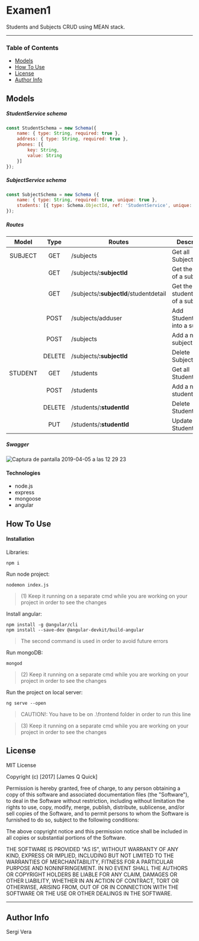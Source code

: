 # Examen1

Students and Subjects CRUD using MEAN stack.

---

### Table of Contents

- [Models](#models)
- [How To Use](#how-to-use)
- [License](#license)
- [Author Info](#author-info)

## Models

##### StudentService schema

```javascript
const StudentSchema = new Schema({
    name: { type: String, required: true },
    address: { type: String, required: true },
    phones: [{
        key: String,
        value: String
    }]
});
```

##### SubjectService schema

```javascript
const SubjectSchema = new Schema ({
    name: { type: String, required: true, unique: true },
    students: [{ type: Schema.ObjectId, ref: 'StudentService', unique: false }]
});
```

##### Routes

| Model | Type | Routes | Description |
| :---:| :---: | --- | --- |
| SUBJECT | GET | /subjects | Get all Subjects |
|  | GET | /subjects/**:subjectId** | Get the detail of a subject |
|  | GET | /subjects/**:subjectId**/studentdetail | Get the student detail of a subject |
|  | POST | /subjects/adduser | Add StudentService into a subject |
|  | POST | /subjects | Add a new subject |
|  | DELETE | /subjects/**:subjectId** | Delete SubjectService |
| STUDENT | GET | /students | Get all Students |
|  | POST | /students | Add a new student |
|  | DELETE | /students/**:studentId** | Delete StudentService |
|  | PUT | /students/**:studentId** | Update StudentService

##### Swagger

![Captura de pantalla 2019-04-05 a las 12 29 23](https://user-images.githubusercontent.com/43316590/55621663-71f76a00-579e-11e9-9153-77ed8ecf39f7.png)

#### Technologies

- node.js
- express
- mongoose
- angular

## How To Use

#### Installation

Libraries:

```
npm i
```

Run node project:

```
nodemon index.js
```
>(1) Keep it running on a separate cmd while you are working on your project in order to see the changes   

Install angular:

```
npm install -g @angular/cli
npm install --save-dev @angular-devkit/build-angular
```

>The second command is used in order to avoid future errors

Run mongoDB:

```
mongod
```

>(2) Keep it running on a separate cmd while you are working on your project in order to see the changes  

Run the project on local server:

```
ng serve --open
```
>CAUTION!: You have to be on .\frontend folder in order to run this line 

>(3) Keep it running on a separate cmd while you are working on your project in order to see the changes   

## License

MIT License

Copyright (c) [2017] [James Q Quick]

Permission is hereby granted, free of charge, to any person obtaining a copy
of this software and associated documentation files (the "Software"), to deal
in the Software without restriction, including without limitation the rights
to use, copy, modify, merge, publish, distribute, sublicense, and/or sell
copies of the Software, and to permit persons to whom the Software is
furnished to do so, subject to the following conditions:

The above copyright notice and this permission notice shall be included in all
copies or substantial portions of the Software.

THE SOFTWARE IS PROVIDED "AS IS", WITHOUT WARRANTY OF ANY KIND, EXPRESS OR
IMPLIED, INCLUDING BUT NOT LIMITED TO THE WARRANTIES OF MERCHANTABILITY,
FITNESS FOR A PARTICULAR PURPOSE AND NONINFRINGEMENT. IN NO EVENT SHALL THE
AUTHORS OR COPYRIGHT HOLDERS BE LIABLE FOR ANY CLAIM, DAMAGES OR OTHER
LIABILITY, WHETHER IN AN ACTION OF CONTRACT, TORT OR OTHERWISE, ARISING FROM,
OUT OF OR IN CONNECTION WITH THE SOFTWARE OR THE USE OR OTHER DEALINGS IN THE
SOFTWARE.

---

## Author Info

Sergi Vera
